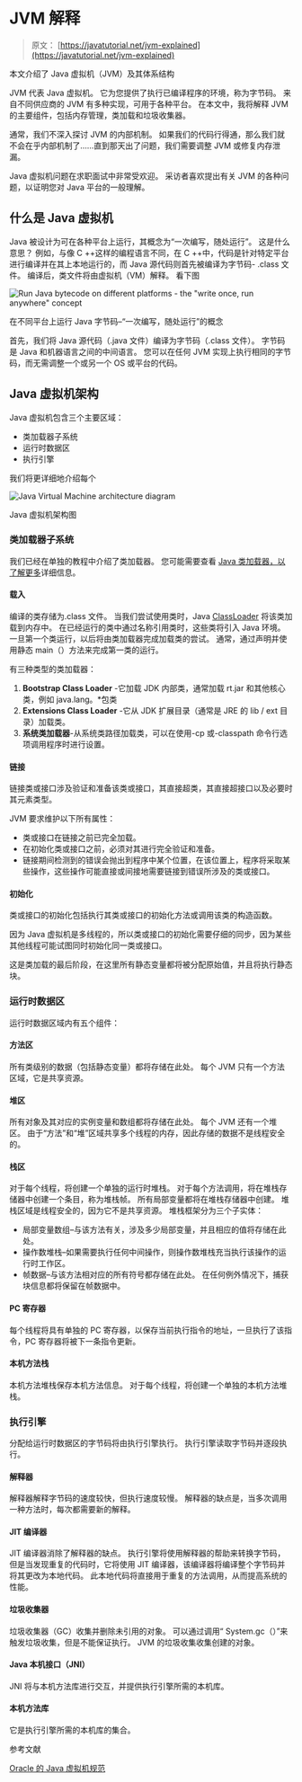 # JVM 解释

> 原文： [https://javatutorial.net/jvm-explained](https://javatutorial.net/jvm-explained)

本文介绍了 Java 虚拟机（JVM）及其体系结构

JVM 代表 Java 虚拟机。 它为您提供了执行已编译程序的环境，称为字节码。 来自不同供应商的 JVM 有多种实现，可用于各种平台。 在本文中，我将解释 JVM 的主要组件，包括内存管理，类加载和垃圾收集器。

通常，我们不深入探讨 JVM 的内部机制。 如果我们的代码行得通，那么我们就不会在乎内部机制了……直到那天出了问题，我们需要调整 JVM 或修复内存泄漏。

Java 虚拟机问题在求职面试中非常受欢迎。 采访者喜欢提出有关 JVM 的各种问题，以证明您对 Java 平台的一般理解。

## 什么是 Java 虚拟机

Java 被设计为可在各种平台上运行，其概念为“一次编写，随处运行”。 这是什么意思？ 例如，与像 C ++这样的编程语言不同，在 C ++中，代码是针对特定平台进行编译并在其上本地运行的，而 Java 源代码则首先被编译为字节码- .class 文件。 编译后，类文件将由虚拟机（VM）解释。 看下图

![Run Java bytecode on different platforms - the "write once, run anywhere" concept](img/d6063e9fd37d275ba1f59efb6ad449ae.jpg)

在不同平台上运行 Java 字节码–“一次编写，随处运行”的概念

首先，我们将 Java 源代码（.java 文件）编译为字节码（.class 文件）。 字节码是 Java 和机器语言之间的中间语言。 您可以在任何 JVM 实现上执行相同的字节码，而无需调整一个或另一个 OS 或平台的代码。

## Java 虚拟机架构

Java 虚拟机包含三个主要区域：

*   类加载器子系统
*   运行时数据区
*   执行引擎

我们将更详细地介绍每个

![Java Virtual Machine architecture diagram ](img/643d161e368633a00cb203df6c1faf1c.jpg)

Java 虚拟机架构图

### 类加载器子系统

我们已经在单独的教程中介绍了类加载器。 您可能需要查看 [Java 类加载器，以了解更多](https://javatutorial.net/java-class-loaders-explained)详细信息。

#### 载入

编译的类存储为.class 文件。 当我们尝试使用类时，Java [ClassLoader](https://javatutorial.net/java-class-loaders-explained) 将该类加载到内存中。 在已经运行的类中通过名称引用类时，这些类将引入 Java 环境。 一旦第一个类运行，以后将由类加载器完成加载类的尝试。 通常，通过声明并使用静态 main（）方法来完成第一类的运行。

有三种类型的类加载器：

1.  **Bootstrap Class Loader** -它加载 JDK 内部类，通常加载 rt.jar 和其他核心类，例如 java.lang。*包类
2.  **Extensions Class Loader** -它从 JDK 扩展目录（通常是 JRE 的 lib / ext 目录）加载类。
3.  **系统类加载器**-从系统类路径加载类，可以在使用-cp 或-classpath 命令行选项调用程序时进行设置。

#### 链接

链接类或接口涉及验证和准备该类或接口，其直接超类，其直接超接口以及必要时其元素类型。

JVM 要求维护以下所有属性：

*   类或接口在链接之前已完全加载。
*   在初始化类或接口之前，必须对其进行完全验证和准备。
*   链接期间检测到的错误会抛出到程序中某个位置，在该位置上，程序将采取某些操作，这些操作可能直接或间接地需要链接到错误所涉及的类或接口。

#### 初始化

类或接口的初始化包括执行其类或接口的初始化方法或调用该类的构造函数。

因为 Java 虚拟机是多线程的，所以类或接口的初始化需要仔细的同步，因为某些其他线程可能试图同时初始化同一类或接口。

这是类加载的最后阶段，在这里所有静态变量都将被分配原始值，并且将执行静态块。

### 运行时数据区

运行时数据区域内有五个组件：

#### 方法区

所有类级别的数据（包括静态变量）都将存储在此处。 每个 JVM 只有一个方法区域，它是共享资源。

#### 堆区

所有对象及其对应的实例变量和数组都将存储在此处。 每个 JVM 还有一个堆区。 由于“方法”和“堆”区域共享多个线程的内存，因此存储的数据不是线程安全的。

#### 栈区

对于每个线程，将创建一个单独的运行时堆栈。 对于每个方法调用，将在堆栈存储器中创建一个条目，称为堆栈帧。 所有局部变量都将在堆栈存储器中创建。 堆栈区域是线程安全的，因为它不是共享资源。 堆栈框架分为三个子实体：

*   局部变量数组–与该方法有关，涉及多少局部变量，并且相应的值将存储在此处。
*   操作数堆栈–如果需要执行任何中间操作，则操作数堆栈充当执行该操作的运行时工作区。
*   帧数据–与该方法相对应的所有符号都存储在此处。 在任何例外情况下，捕获块信息都将保留在帧数据中。

#### PC 寄存器

每个线程将具有单独的 PC 寄存器，以保存当前执行指令的地址，一旦执行了该指令，PC 寄存器将被下一条指令更新。

#### 本机方法栈

本机方法堆栈保存本机方法信息。 对于每个线程，将创建一个单独的本机方法堆栈。

### 执行引擎

分配给运行时数据区的字节码将由执行引擎执行。 执行引擎读取字节码并逐段执行。

#### 解释器

解释器解释字节码的速度较快，但执行速度较慢。 解释器的缺点是，当多次调用一种方法时，每次都需要新的解释。

#### JIT 编译器

JIT 编译器消除了解释器的缺点。 执行引擎将使用解释器的帮助来转换字节码，但是当发现重复的代码时，它将使用 JIT 编译器，该编译器将编译整个字节码并将其更改为本地代码。 此本地代码将直接用于重复的方法调用，从而提高系统的性能。

#### 垃圾收集器

垃圾收集器（GC）收集并删除未引用的对象。 可以通过调用“ System.gc（）”来触发垃圾收集，但是不能保证执行。 JVM 的垃圾收集收集创建的对象。

#### Java 本机接口（JNI）

JNI 将与本机方法库进行交互，并提供执行引擎所需的本机库。

#### 本机方法库

它是执行引擎所需的本机库的集合。

参考文献

[Oracle 的 Java 虚拟机规范](https://docs.oracle.com/javase/specs/jvms/se8/html/index.html)